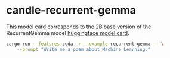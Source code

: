 # candle-recurrent-gemma

This model card corresponds to the 2B base version of the RecurrentGemma model
[huggingface model card](https://huggingface.co/google/recurrentgemma-2b).

```bash
cargo run --features cuda -r --example recurrent-gemma -- \
    --prompt "Write me a poem about Machine Learning."  
```
